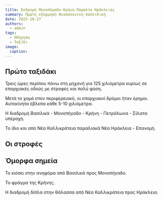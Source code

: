 ```yaml
---
title: Εκδρομή Μονοπήγαδο-Κρήνη-Παραλία Ηράκλειας
summary: Πρώτη εξόρμηση Θεσσαλονίκη-Χαλκιδική
date: 2025-10-27
authors:
  - admin
tags:
  - Οδήγηση
  - Ταξίδι
image:
  caption: 
---
```



## Πρώτο ταξιδάκι 

Τρεις ώρες περίπου πάνω στη μηχανή για 125 χιλιόμετρα κυρίως σε επαρχιακές οδούς με στροφές και πολύ φύση. 

Μετά το χαμό στον περιφερειακό, οι επαρχιακοί δρόμοι ήταν έρημοι. Αυτοκίνητα έβλεπα κάθε 5-10 χιλιόμετρα. 

Η διαδρομή Βασιλικά - Μονοπήγαδο - Κρήνη - Πετράλωνα - Σίλατα υπέροχη. 

Το ίδιο και από Νέα Καλλικράτεια παραλιακά Νέα Ηράκλεια - Επανομή. 



## Οι στροφές 

## Όμορφα σημεία

Το κιόσκι στην ανηφόρα από Βασιλικά προς Μονοπήγαδο.

Το φράγμα της Κρήνης.

Η διαδρομή δίπλα στην θάλασσα από Νέα Καλλικράτεια προς Ηράκλεια. 




